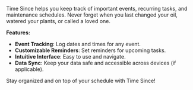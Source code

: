 Time Since helps you keep track of important events, recurring tasks, and maintenance schedules. Never forget when you last changed your oil, watered your plants, or called a loved one.

**Features:**
*   **Event Tracking**: Log dates and times for any event.
*   **Customizable Reminders**: Set reminders for upcoming tasks.
*   **Intuitive Interface**: Easy to use and navigate.
*   **Data Sync**: Keep your data safe and accessible across devices (if applicable).

Stay organized and on top of your schedule with Time Since!